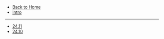 * [Back to Home](/?id=bcll-fps)
* [Intro](/minepart/readme.md)
---


* [24.11](/minepart/logs/24-11.md)
* [24.10](/minepart/logs/24-10.md)

